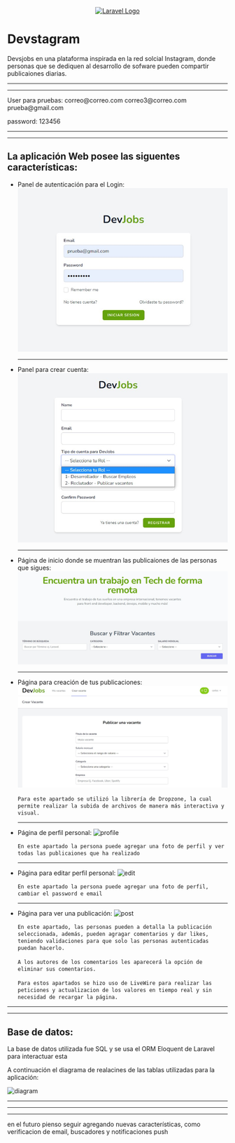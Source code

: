 <p align="center"><a href="https://laravel.com" target="_blank"><img src="https://raw.githubusercontent.com/laravel/art/master/logo-lockup/5%20SVG/2%20CMYK/1%20Full%20Color/laravel-logolockup-cmyk-red.svg" width="400" alt="Laravel Logo"></a></p>

<h1>Devstagram</h1>

<p>Devsjobs en una plataforma inspirada en la red solcial Instagram, donde personas que se dediquen al desarrollo de sofware pueden compartir publicaiones diarias.</p>

<hr>
<hr>
User para pruebas:
correo@correo.com
correo3@correo.com
prueba@gmail.com

password: 123456
<hr>
<hr>

<h2>La aplicación Web posee las siguentes características:</h2>

<ul>
  <li>
    Panel de autenticación para el Login:
    <img src="./readmeFiles/login.jpg" alt="login" >
  </li>

  <hr>

  <li>
    Panel para crear cuenta:
    <img src="./readmeFiles/register.jpg" alt="register" >
  </li>
  
  <hr>

  <li>
    Página de inicio donde se muentran las publicaiones de las personas que sigues:
    <br>
    <img src="./readmeFiles/home.jpg" alt="home" >
  </li>

  <hr>

  <li>
    Página para creación de tus publicaciones:
    <img src="./readmeFiles/create.jpg" alt="create" >
    
    Para este apartado se utilizó la librería de Dropzone, la cual permite realizar la subida de archivos de manera más interactiva y visual.
    
  </li>

  <hr>

  <li>
    Página de perfil personal:
    <img src="./readmeFiles/profile.jpg" alt="profile" >
    
    En este apartado la persona puede agregar una foto de perfil y ver todas las publicaiones que ha realizado

  </li>

  <hr>

  <li>
    Página para editar perfil personal:
    <img src="./readmeFiles/edit.jpg" alt="edit" >
    
    En este apartado la persona puede agregar una foto de perfil, cambiar el password e email
  </li>

  <hr>

  <li>
    Página para ver una publicación:
    <img src="./readmeFiles/post.jpg" alt="post" >

    En este apartado, las personas pueden a detalla la publicación seleccionada, además, pueden agragar comentarios y dar likes, teniendo validaciones para que solo las personas autenticadas puedan hacerlo.
    
    A los autores de los comentarios les aparecerá la opción de eliminar sus comentarios.

    Para estos apartados se hizo uso de LiveWire para realizar las peticiones y actualizacion de los valores en tiempo real y sin necesidad de recargar la página.
  </li>
  
</ul>

<hr>
<hr>

<h2>Base de datos:</h2>

<p>La base de datos utilizada fue SQL y se usa el ORM Eloquent de Laravel para interactuar esta</p>

<p>A continuación el diagrama de realacines de las tablas utilizadas para la aplicación:</p>


<img src="./readmeFiles/ER%20Diagram.jpg" alt="diagram" >





<hr>
<hr>
<hr>


en el futuro pienso seguir agregando nuevas características, como  verificacion de email, buscadores y notificaciones push
